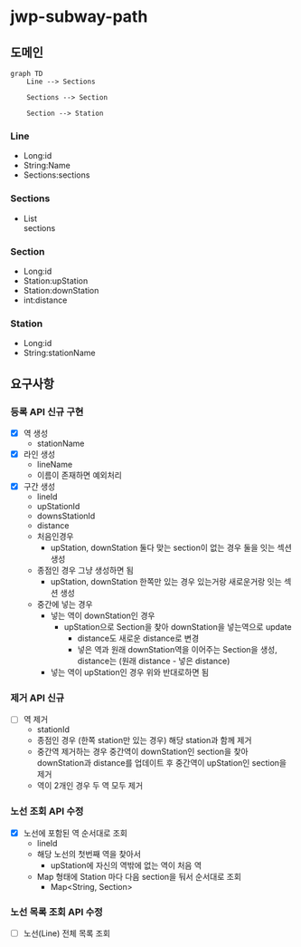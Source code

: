 # jwp-subway-path

## 도메인

```mermaid
graph TD
    Line --> Sections
    
    Sections --> Section
    
    Section --> Station
```

### Line

- Long:id
- String:Name
- Sections:sections

### Sections

- List<Section> sections

### Section

- Long:id
- Station:upStation
- Station:downStation
- int:distance

### Station

- Long:id
- String:stationName

## 요구사항

### 등록 API 신규 구현

- [x] 역 생성
    - stationName
- [x] 라인 생성
    - lineName
    - 이름이 존재하면 예외처리
- [x] 구간 생성
    - lineId
    - upStationId
    - downsStationId
    - distance
    - 처음인경우
      - upStation, downStation 둘다 맞는 section이 없는 경우 둘을 잇는 섹션 생성
    - 종점인 경우 그냥 생성하면 됨
        - upStation, downStation 한쪽만 있는 경우 있는거랑 새로운거랑 잇는 섹션 생성
  - 중간에 넣는 경우
    - 넣는 역이 downStation인 경우
      - upStation으로 Section을 찾아 downStation을 넣는역으로 update
        - distance도 새로운 distance로 변경
        - 넣은 역과 원래 downStation역을 이어주는 Section을 생성, distance는 (원래 distance - 넣은 distance)
    - 넣는 역이 upStation인 경우 위와 반대로하면 됨

### 제거 API 신규

- [ ] 역 제거
  - stationId
  - 종점인 경우 (한쪽 station만 있는 경우) 해당 station과 함께 제거
  - 중간역 제거하는 경우 중간역이 downStation인 section을 찾아 downStation과 distance를 업데이트 후 중간역이 upStation인 section을 제거
  - 역이 2개인 경우 두 역 모두 제거

### 노선 조회 API 수정

- [x] 노선에 포함된 역 순서대로 조회
  - lineId
  - 해당 노선의 첫번째 역을 찾아서
    - upStation에 자신의 역밖에 없는 역이 처음 역 
  - Map 형태에 Station 마다 다음 section을 둬서 순서대로 조회
    - Map<String, Section>

### 노선 목록 조회 API 수정

- [ ] 노선(Line) 전체 목록 조회
